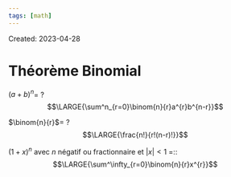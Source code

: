 ```yaml
---
tags: [math] 
---
```

Created: 2023-04-28

# Théorème Binomial
$(a+b)^{n}$=
?
$$\LARGE{\sum^n_{r=0}\binom{n}{r}a^{r}b^{n-r}}$$
<!--SR:!2024-03-22,36,210-->

$\binom{n}{r}$=
?
$$\LARGE{\frac{n!}{r!(n-r)!}}$$
<!--SR:!2024-07-07,151,230-->

$(1+x)^{n}$ avec $n$ négatif ou fractionnaire et $|x|<1$ =::$$\LARGE{\sum^\infty_{r=0}\binom{n}{r}x^{r}}$$
<!--SR:!2024-04-01,36,210-->